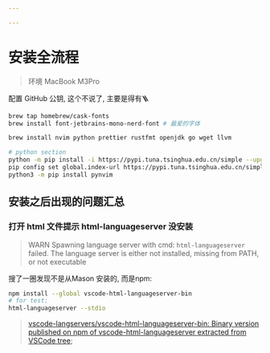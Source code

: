 ```yaml
---

---
```






# 安装全流程

>   环境 MacBook M3Pro

配置 GitHub 公钥, 这个不说了, 主要是得有🪜

```bash
brew tap homebrew/cask-fonts
brew install font-jetbrains-mono-nerd-font # 最爱的字体
```



```bash
brew install nvim python prettier rustfmt openjdk go wget llvm
```



```bash
# python section
python -m pip install -i https://pypi.tuna.tsinghua.edu.cn/simple --upgrade pip
pip config set global.index-url https://pypi.tuna.tsinghua.edu.cn/simple
python3 -m pip install pynvim
```







## 安装之后出现的问题汇总

### 打开 html 文件提示 html-languageserver 没安装

> WARN Spawning language server with cmd: `html-languageserver` failed. The language server is either not installed,
 missing from PATH, or not executable

搜了一圈发现不是从Mason 安装的, 而是npm:

```bash
npm install --global vscode-html-languageserver-bin
# for test:
html-languageserver --stdio
```

>   [vscode-langservers/vscode-html-languageserver-bin: Binary version published on npm of vscode-html-languageserver extracted from VSCode tree](https://github.com/vscode-langservers/vscode-html-languageserver-bin);